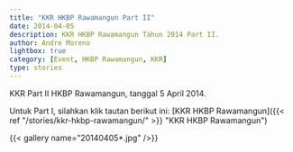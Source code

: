```yaml
---
title: "KKR HKBP Rawamangun Part II"
date: 2014-04-05
description: KKR HKBP Rawamangun Tahun 2014 Part II.
author: Andre Moreno
lightbox: true
category: [Event, HKBP Rawamangun, KKR]
type: stories
---
```


KKR Part II HKBP Rawamangun, tanggal 5 April 2014.

Untuk Part I, silahkan klik tautan berikut ini: [KKR HKBP Rawamangun]({{< ref "/stories/kkr-hkbp-rawamangun/" >}} "KKR HKBP Rawamangun")

{{< gallery name="20140405*.jpg" />}}